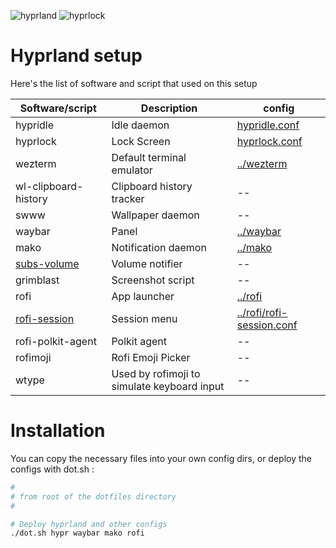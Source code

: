![hyprland](https://github.com/user-attachments/assets/3dc01457-e9dd-438e-8347-7f20f4919857)
![hyprlock](https://github.com/user-attachments/assets/ea2c1020-66fa-4f6d-bc5f-2b5c02000870)

# Hyprland setup

Here's the list of software and script that used on this setup

| Software/script                  | Description                                 | config                                                 |
| -------------------------------- | ------------------------------------------- | ------------------------------------------------------ |
| hypridle                         | Idle daemon                                 | [hypridle.conf](hypridle.conf)                         |
| hyprlock                         | Lock Screen                                 | [hyprlock.conf](hyprlock.conf)                         |
| wezterm                          | Default terminal emulator                   | [../wezterm](../wezterm)                               |
| wl-clipboard-history             | Clipboard history tracker                   | --                                                     |
| swww                             | Wallpaper daemon                            | --                                                     |
| waybar                           | Panel                                       | [../waybar](../waybar)                                 |
| mako                             | Notification daemon                         | [../mako](../mako)                                     |
| [subs-volume](bin/subs-volume)   | Volume notifier                             | --                                                     |
| grimblast                        | Screenshot script                           | --                                                     |
| rofi                             | App launcher                                | [../rofi](../rofi)                                     |
| [rofi-session](bin/rofi-session) | Session menu                                | [../rofi/rofi-session.conf](../rofi/rofi-session.conf) |
| rofi-polkit-agent                | Polkit agent                                | --                                                     |
| rofimoji                         | Rofi Emoji Picker                           | --                                                     |
| wtype                            | Used by rofimoji to simulate keyboard input | --                                                     |

# Installation

You can copy the necessary files into your own config dirs, or deploy the configs with dot.sh :

```bash
#
# from root of the dotfiles directory
#

# Deploy hyprland and other configs
./dot.sh hypr waybar mako rofi

```
